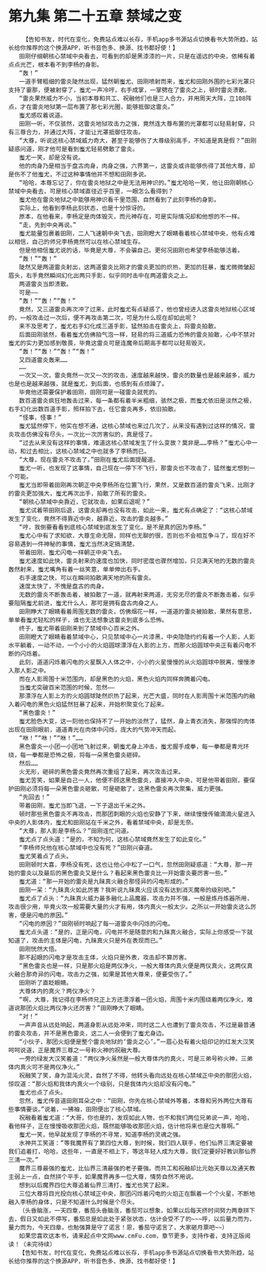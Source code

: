 # 第九集 第二十五章 禁域之变
        【告知书友，时代在变化，免费站点难以长存，手机app多书源站点切换看书大势所趋，站长给你推荐的这个换源APP，听书音色多、换源、找书都好使！】
       田刚仔细朝核心禁域中央看去，可看到的却是黑漆漆的一片，只是在遥远的中央，依稀有着点点光芒，根本看不到李杨的身影。
       “轰！”
       一道手臂粗细的雷炎陡然出现，猛然朝蚩尤、田刚喷射而来，蚩尤和田刚外围的七彩光罩只支持了霎那，便被射穿了，蚩尤一声冷哼，右手成掌，一掌劈在了雷炎之上，顿时雷炎溃散。
       “雷炎果然威力不小，当初本尊和共工、祝融他们也是三人合力，并用周天大阵，立108阵点，才在雷炎地狱第一层布置了那七彩光圈，能够抵御这雷炎。”
       蚩尤感叹着说道。
       田刚一听，不仅骇然，这雷炎地狱攻击力之强，竟然连大尊布置的光罩都可以轻易射穿，只有三尊合力，并通过大阵，才能让光罩抵御住攻击。
       “大尊，听说这核心禁域威力奇大，甚至于能够伤了大尊级别高手，不知道是真是假？”田刚疑惑问道，刚才他可是看到蚩尤轻易劈散了雷炎。
       蚩尤一笑，却是没有说。
       他的肉身乃是相当于盘古肉身，肉身之强，六界第一，这雷炎或许能够伤得了其他大尊，却是伤不了他蚩尤，不过这种事情他并不想和田刚多说。
       “哈哈，本尊忘记了，你在雷炎地狱之中是无法用神识的。”蚩尤哈哈一笑，他让田刚朝核心禁域中央看去，可是核心禁域直径近乎百里，一眼怎么看得到？
       蚩尤他在雷炎地狱之中能够用神识看千里范围，自然看到了此刻李杨的身影。
       实际上，他看到李杨此刻状态，也是十分惊讶的。
       原本，在他看来，李杨定是肉体毁灭，而元神存在，可是实际情况却和他想的不一样。
       “走，先到中央再说。”
       蚩尤能量包裹着田刚，二人飞速朝中央飞去，田刚瞪大了眼睛看着核心禁域中央，他有点难以相信，自己的师兄李杨竟然可以在核心禁域生存。
       但是他相信蚩尤说的话，毕竟是大尊，不会骗自己。更何况田刚也希望李杨能够活着。
       “轰！”“轰！”
       陡然又是两道雷炎射出，这两道雷炎比刚才的雷炎更加的炽热，更加的狂暴，蚩尤微微皱起眉头，右手竟然瞬间幻化出两只手影，似乎同时击中在两道雷炎之上。
       两道雷炎当即溃散。
       可是——
       “轰！”“轰！”“轰！”
       竟然，又三道雷炎再次冲了过来，此时蚩尤有点疑惑了，他也曾经进入这雷炎地狱核心区域的，一般攻击过一次后，便不再攻击第二次，可是为什么现在却如此呢？
       来不及思考了，蚩尤右手幻化成三道手影，猛然拍击在雷炎上，将雷炎拍散。
       后面田刚骇然，看着蚩尤仿佛拍气泡一样，轻易的将三道威力恐怖的雷炎拍散，心中不禁对蚩尤的实力更加感到敬畏，毕竟这雷炎可是连魔帝后期高手都可以轻易毁灭。
       “轰！”“轰！”“轰！”“轰！”
       又四道雷炎轰来……
       ……
       一次又一次，雷炎竟然一次又一次的攻击，速度越来越快，雷炎的数量也是越来越多，威力也是也是越来越强，就是蚩尤，到后面，也感到有点烦躁了。
       毕竟他还需要保护着田刚，田刚可是一碰雷炎就死的。
       数百道雷炎疯狂地轰击过来，每一条都有着半米粗细，骇然之极，而蚩尤依旧是淡然之极，右手幻化出数百道手影，照样拍下去，任它雷炎再多，依旧拍散。
       “怪事，怪事！”
       蚩尤猛然停下，他实在想不通，这核心禁域也来过几次了，从来没有遇到过这样的情况，雷炎攻击仿佛没有尽头，一次比一次厉害似的，真是怪了。
       “过去从来没有这样的事情，难道这核心禁域发生了什么变故？莫非是……李杨？”蚩尤心中一动，和过去相比，这核心禁域之中也就多了李杨而已。
       “大尊，现在雷炎不攻击了。”田刚在蚩尤后面提醒道。
       蚩尤一听，也发现了这事情，自己现在一停下不飞行，那雷炎也不攻击了，猛然蚩尤想到一个可能。
       蚩尤当即带着田刚再次朝正中央李杨所在位置飞行，果然，又是数百道的雷炎飞来，比刚才的雷炎更加强大，蚩尤再次出手，拍散了所有的雷炎。
       “朝核心禁域中央靠近，它就攻击，如果后退呢？”
       蚩尤试着带田刚后退，这雷炎却再也没有攻击，如此一来，蚩尤有点确定了：“这核心禁域发生了变化，竟然不得靠近中央，越靠近，攻击的雷炎越多。”
       “哼，我倒要看看到底核心禁域到底发生了变化，是不是真的因为李杨。”
       蚩尤心中有了求知欲，大尊生命无限，同样也无聊的很，否则也不会相互争斗了，现在好不容易遇到一件神秘的事情，蚩尤当然决定搞清楚。
       带着田刚，蚩尤闪电一样朝正中央飞去。
       蚩尤速度如此快，雷炎射来的速度也加快，同时密度也骤然增加，只见满天地的无数的雷炎轰然射来，蚩尤嘴角有着一丝笑意，单单伸出右手。
       右手速度之快，可以在瞬间拍散满天地的所有雷炎。
       速度太快了，不愧是盘古的肉身。
       无数的雷炎不断轰击着，被拍散了一道，就再射来两道，无穷无尽的雷炎不断轰击着，似乎要阻隔蚩尤前进，蚩尤什么人，那可是拥有盘古肉身之人。
       田刚睁大了眼睛看着周围无数的雷炎，仿佛烟花一样，一道道的雷炎被拍散，果然有意思，单单看蚩尤轻松的样子，谁也无法想象这雷炎到底多么恐怖。
       终于，蚩尤带着田刚来到了禁域中心百米之外。
       田刚瞪大了眼睛看着禁域中心，只见禁域中心一片漆黑，中央隐隐约约有着一个人影，人影水平躺着，一动不动，一个小小的火焰圆球漂浮在人影的上方，而那火焰圆球中央正有着闪电不断的闪烁着。
       此刻，道道闪烁着闪电的火星飘入人体之中，小小的火星慢慢的从火焰圆球中脱离，慢慢渗入那人影之中。
       而在人影周围十米范围内，却是黑色的火焰，黑色火焰内同样奔腾着闪电。
       当蚩尤突破百米范围的时候，忽然——
       那漂浮在人影上方的火焰圆球陡然炽热了起来，光芒大盛，同时在人影周围十米范围内的融入着闪电的黑色火焰猛然狂暴了起来，开始积聚变化了起来。
       “黑色雷炎！”
       蚩尤脸色大变，这一刻他也保持不了一开始的淡然了，猛然，身上青衣消失，那强悍的肉体出现在田刚眼前，道道青光在肉体中闪烁，庞大的气势冲天而起。
       “咻！”“咻！”“咻！”……
       黑色雷炎一小团一小团地飞射过来，朝蚩尤身上冲击，蚩尤握手成拳，每一拳都是青光环绕，每一拳都是恐怖之极，将每一朵黑色雷炎砸碎。
       然后……
       火无形，砸碎的黑色雷炎竟然再次重组了起来，再次攻击过来。
       蚩尤苦笑，如果是自己一人，他便不顾这黑色雷炎，直接冲入中央，可是他带着田刚，要保护田刚必须将每一朵黑色雷炎砸散，可是砸散了，这黑色雷炎再次聚集，威力更强。
       “先回去！”
       带着田刚，蚩尤当即飞退，一下子退出千米之外。
       顿时那些黑色雷炎不再攻击，而那团刺眼的火焰也安静了下来，继续慢慢传输滴滴火星进入中央的人影体内，蚩尤和田刚站在千米之外，看着禁域中央，却是无奈。
       “大尊，那人影是李杨么？”田刚连忙问道。
       蚩尤点了点头道：“是的，不知为何，这核心禁域竟然发生了如此变化。”
       “李杨师兄他在核心禁域中也没有死？”田刚兴奋道。
       蚩尤笑着点了点头。
       田刚顿时大喜，李杨没有死，这也让他心中松了一口气，忽然田刚疑惑道：“大尊，那一开始的雷炎以及最后的黑色雷炎又是什么？看起来黑色雷炎比一开始雷炎要厉害一些。”
       蚩尤道：“那一开始的雷炎是九昧真火融合那怪异的闪电形成的。”
       田刚一呆：“九昧真火如此厉害？我听说九昧真火应该没有达到消灭魔帝的级别吧。”
       蚩尤点了点头：“九昧真火威力最多融化上品魔器，攻击力并不强，一般是炼丹炼器所用，攻击很少用，毕竟火攻一般需要大量的火才有用，体内真火一般太少。之所以一开始雷炎这么厉害，便是闪电的原因。”
       “闪电的原因？”田刚顿时响起了每一道雷炎中闪烁的闪电。
       蚩尤点头道：“是的，正是闪电，闪电并不是随意的和九昧真火融合，实际上你感受一下就知道了，攻击的主体是闪电，九昧真火只是外在表现而已。”
       田刚恍然大悟。
       那不起眼的闪电才是攻击主体，火焰只是外表，攻击却不算厉害。
       “黑色雷炎也是一样，只是那火焰是两仪净火，一般大尊体内真火便是两仪真火，这两仪真火融合那奇异的闪电，攻击力之强，如果是其他大尊来，便要受伤了。”
       田刚听了直眨眼睛。
       大尊体内的真火？两仪净火？
       “啊，大尊，我记得在李杨师兄正上方还漂浮着一团火焰，周围十米内围绕着两仪净火，难道说那团火焰比两仪净火还厉害？”田刚睁大了眼睛。
       “对！”
       一声声音从远处响起，两道身影从远处冲来，同时这二人也遭到了雷炎攻击，不过是最普通的雷炎攻击，并不是黑色雷炎，这二人一会便到了蚩尤身边。
       “小伙子，那团火焰便是整个雷炎地狱的‘雷炎之心’。”一眉心处有着火焰印记的红发大汉笑呵呵说道，正是魔界三尊之一号称火神的祝融大尊。
       一旁的绿发大汉笑着道：“两仪净火虽然是一般大尊体内的真火，可是三弟号称火神，三弟体内真火可不是两仪净火。”
       祝融笑了笑，身为混沌火灵，自然了不得，他转头看向远处在核心禁域正中央的那团火焰，惊叹道：“那火焰和我体内真火一个级别，只是我体内火焰却没有闪电。”
       蚩尤也点了点头。
       忽然，蚩尤传音道田刚耳朵之中：“田刚，你先在核心禁域外等着，本尊和另外两位大尊有些事情要谈。”说着，一拂袖，田刚便出了核心禁域。
       祝融看着蚩尤道：“大哥，你也是的，发现如此人物，也不和我们两位兄弟说一声，哈哈，看他样子，正在慢慢吸收那团火焰，既然能够吸收那团火焰，估计他将来也是位大尊啊。”
       蚩尤一笑，他早就发现了李杨的不寻常，知道李杨的灵魂之强。
       水神共工笑道：“等我魔界有了第四位大尊，到时候，我们四人联手，他们仙界三清定要被我们追着打，哈哈，这些年，一直是不相上下，等这年轻人成为大尊，我们定要好好教训那仙界三清一次。”
       魔界三尊最强的蚩尤，比仙界三清最强的老子要强。而共工和祝融却比元始天尊以及通天教主弱上一点，自然拼个平手，如果魔界再多一位大尊，情势自然不用说。
       想到以后魔界四位大尊追着仙界三清打，蚩尤也笑了起来。
       三位大尊将目光投向核心禁域正中央，那团闪烁着闪电的火焰正在飘着一个个火星，不断地融入李杨的身体，只是不知道什么时候是个尽头。
       （头昏脑涨，一天四章，番茄头昏脑涨，番茄可以想象，如果以后每天挤时间努力两章拼下去，假日又如此不停写，番茄总是如此处于紧张状态，估计会受不了的~~~呼，以后量力而为，量力而为，今天四章，也勉强算是守了诺言！恩，番茄守诺言了，大家砸月票吧~~）
       如果您喜欢这本书，请来起点中文网www.cmFu.com，章节更多，支持作者，支持正版阅读！（未完待续）
       【告知书友，时代在变化，免费站点难以长存，手机app多书源站点切换看书大势所趋，站长给你推荐的这个换源APP，听书音色多、换源、找书都好使！】
